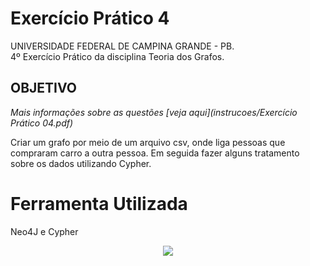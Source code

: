 # Exercício Prático 4

UNIVERSIDADE FEDERAL DE CAMPINA GRANDE - PB.  
4º Exercício Prático da disciplina Teoria dos Grafos.

## OBJETIVO
_Mais informações sobre as questões [veja aqui](instrucoes/Exercício Prático 04.pdf)_

Criar um grafo por meio de um arquivo csv, onde liga pessoas que compraram carro a outra pessoa. Em seguida fazer alguns tratamento sobre os dados utilizando Cypher.

# Ferramenta Utilizada
Neo4J e Cypher



<p align="center">
  <img src="http://alumni.computacao.ufcg.edu.br/static/logica/images/logo.png"/></p>
